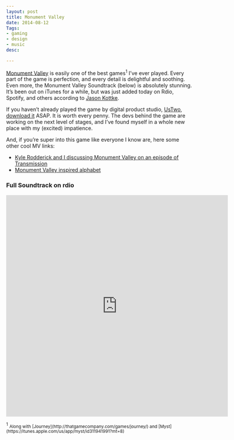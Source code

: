 ```yaml
---
layout: post
title: Monument Valley
date: 2014-08-12
Tags: 
- gaming
- design
- music
desc: 

--- 
```


[Monument Valley](http://www.monumentvalleygame.com/) is easily one of the best games<sup>1</sup> I’ve ever played. Every part of the game is perfection, and every detail is delightful and soothing. Even more, the Monument Valley Soundtrack (below) is absolutely stunning. It’s been out on iTunes for a while, but was just added today on Rdio, Spotify, and others according to [Jason Kottke](http://kottke.org/14/08/monument-valley-soundtrack). 

If you haven’t already played the game by digital product studio, [UsTwo](http://www.ustwo.com), [download it](https://itunes.apple.com/us/app/monument-valley/id728293409?mt=8) ASAP. It is worth every penny. The devs behind the game are working on the next level of stages, and I’ve found myself in a whole new place with my (excited) impatience. 

And, if you’re super into this game like everyone I know are, here some other cool MV links:

* [Kyle Rodderick and I discussing Monument Valley on an episode of Transmission](http://goodstuff.fm/transmission/13)
* [Monument Valley inspired alphabet](http://www.clauaskee.com/works/monument-valley-inspired-alphabet)

### Full Soundtrack on rdio
<p>
<iframe width="600" height="600" src="https://rd.io/i/QdL8ziIabp8/" frameborder="0" style="width: 600px; margin: 0 auto;"></iframe>

</p>
<sup>1</sup> <small>Along with [Journey](http://thatgamecompany.com/games/journey/) and [Myst](https://itunes.apple.com/us/app/myst/id311941991?mt=8)</small>

